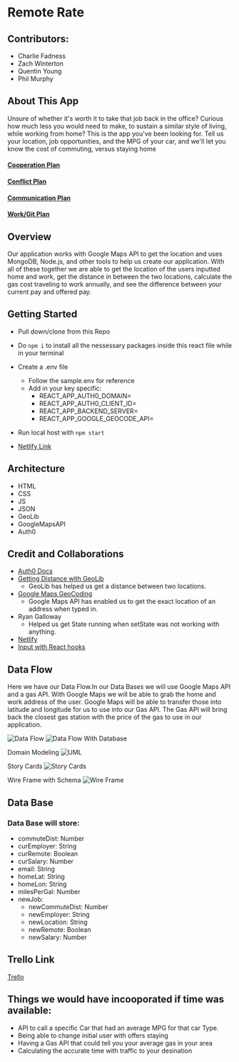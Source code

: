 # Remote Rate

## Contributors:

* Charlie Fadness
* Zach Winterton
* Quentin Young
* Phil Murphy

## About This App

Unsure of whether it's worth it to take that job back in the office? Curious how much less you would need to make, to sustain a similar style of living, while working from home? This is the app you've been looking for. Tell us your location, job opportunities, and the MPG of your car, and we'll let you know the cost of commuting, versus staying home

#### [Cooperation Plan](Administrivia/CooperationPlan.md)

#### [Conflict Plan](Administrivia/ConflictPlan.md)

#### [Communication Plan](Administrivia/CommunicationPlan.md)

#### [Work/Git Plan](Administrivia/WorkPlan_Git.md)


## Overview

Our application works with Google Maps API to get the location and uses MongoDB, Node.js, and other tools to help us create our application. With all of these together we are able to get the location of the users inputted home and work, get the distance in between the two locations, calculate the gas cost traveling to work annually, and see the difference between your current pay and offered pay.

## Getting Started
<!-- What are the steps that a user must take in order to build this app on their own machine and get it running? -->

- Pull down/clone from this Repo
- Do `npm i` to install all the nessessary packages inside this react file while in your terminal
- Create a .env file
  - Follow the sample.env for reference
  - Add in your key specific:
    - REACT_APP_AUTH0_DOMAIN=
    - REACT_APP_AUTH0_CLIENT_ID=
    - REACT_APP_BACKEND_SERVER=
    - REACT_APP_GOOGLE_GEOCODE_API=
- Run local host with `npm start`

- [Netlify Link]()

## Architecture
<!-- Provide a detailed description of the application design. What technologies (languages, libraries, etc) you're using, and any other relevant design information. -->

- HTML
- CSS
- JS
- JSON
- GeoLib
- GoogleMapsAPI
- Auth0

<!-- ## Change Log -->

## Credit and Collaborations

- [Auth0 Docs](https://auth0.com/docs)
- [Getting Distance with GeoLib](https://github.com/manuelbieh/geolib)
  - GeoLib has helped us get a distance between two locations.
- [Google Maps GeoCoding](https://developers.google.com/maps/documentation/geocoding/overview)
  - Google Maps API has enabled us to get the exact location of an address when typed in.
- Ryan Galloway
  - Helped us get State running when setState was not working with anything.
- [Netlify](https://www.netlify.com/)
- [Input with React hooks](https://stackoverflow.com/questions/55757761/handle-an-input-with-react-hooks)

<!-- ## Backend Stuff

[Distance Matrix Response](https://developers.google.com/maps/documentation/distance-matrix/overview#distance-matrix-responses)

This takes in two or more addresses, and returns back the distance between the two and the time it takes to get to that location

Application Start Up Docs -->

## Data Flow

Here we have our Data Flow.In our Data Bases we will use Google Maps API and a gas API. With Google Maps we will be able to grab the home and work address of the user. Google Maps will be able to transfer those into latitude and longitude for us to use into our Gas API. The Gas API will bring back the closest gas station with the price of the gas to use in our application.

![Data Flow](src/img/DataBaseSchema.png)
![Data Flow With Database](src/img/domainModelingDataBase.png)

Domain Modeling
![UML](src/img/DomainModeling.png)

Story Cards
![Story Cards](src/img/storyCardsRemoteRate.png)

Wire Frame with Schema
![Wire Frame](src/img/wireFrameRemoteRate.png)

## Data Base

### Data Base will store:

- commuteDist: Number
- curEmployer: String
- curRemote: Boolean
- curSalary: Number
- email: String
- homeLat: String
- homeLon: String
- milesPerGal: Number
- newJob:
  - newCommuteDist: Number
  - newEmployer: String
  - newLocation: String
  - newRemote: Boolean
  - newSalary: Number

## Trello Link

[Trello](https://trello.com/b/zcszi1ZW/remote-rate)

## Things we would have incooporated if time was available:

- API to call a specific Car that had an average MPG for that car Type.
- Being able to change initial user with offers staying
- Having a Gas API that could tell you your average gas in your area
- Calculating the accurate time with traffic to your desination
